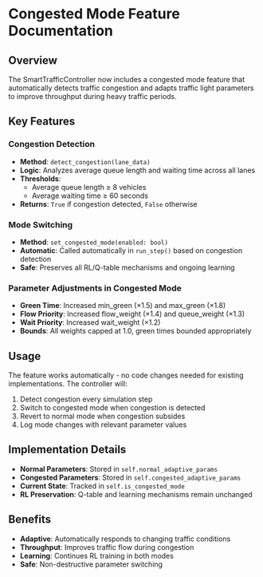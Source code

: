 # Congested Mode Feature Documentation

## Overview
The SmartTrafficController now includes a congested mode feature that automatically detects traffic congestion and adapts traffic light parameters to improve throughput during heavy traffic periods.

## Key Features

### Congestion Detection
- **Method**: `detect_congestion(lane_data)`
- **Logic**: Analyzes average queue length and waiting time across all lanes
- **Thresholds**: 
  - Average queue length ≥ 8 vehicles
  - Average waiting time ≥ 60 seconds
- **Returns**: `True` if congestion detected, `False` otherwise

### Mode Switching
- **Method**: `set_congested_mode(enabled: bool)`
- **Automatic**: Called automatically in `run_step()` based on congestion detection
- **Safe**: Preserves all RL/Q-table mechanisms and ongoing learning

### Parameter Adjustments in Congested Mode
- **Green Time**: Increased min_green (×1.5) and max_green (×1.8)
- **Flow Priority**: Increased flow_weight (×1.4) and queue_weight (×1.3)
- **Wait Priority**: Increased wait_weight (×1.2)
- **Bounds**: All weights capped at 1.0, green times bounded appropriately

## Usage
The feature works automatically - no code changes needed for existing implementations. The controller will:
1. Detect congestion every simulation step
2. Switch to congested mode when congestion is detected
3. Revert to normal mode when congestion subsides
4. Log mode changes with relevant parameter values

## Implementation Details
- **Normal Parameters**: Stored in `self.normal_adaptive_params`
- **Congested Parameters**: Stored in `self.congested_adaptive_params`
- **Current State**: Tracked in `self.is_congested_mode`
- **RL Preservation**: Q-table and learning mechanisms remain unchanged

## Benefits
- **Adaptive**: Automatically responds to changing traffic conditions
- **Throughput**: Improves traffic flow during congestion
- **Learning**: Continues RL training in both modes
- **Safe**: Non-destructive parameter switching